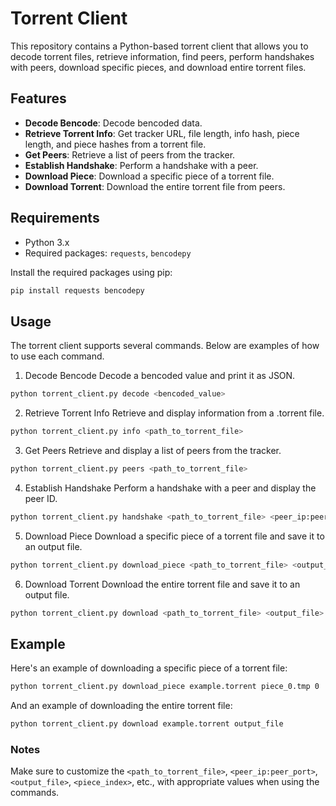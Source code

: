 # Torrent Client

This repository contains a Python-based torrent client that allows you to decode torrent files, retrieve information, find peers, perform handshakes with peers, download specific pieces, and download entire torrent files.

## Features

- **Decode Bencode**: Decode bencoded data.
- **Retrieve Torrent Info**: Get tracker URL, file length, info hash, piece length, and piece hashes from a torrent file.
- **Get Peers**: Retrieve a list of peers from the tracker.
- **Establish Handshake**: Perform a handshake with a peer.
- **Download Piece**: Download a specific piece of a torrent file.
- **Download Torrent**: Download the entire torrent file from peers.

## Requirements

- Python 3.x
- Required packages: `requests`, `bencodepy`

Install the required packages using pip:

```bash
pip install requests bencodepy
```
## Usage
The torrent client supports several commands. Below are examples of how to use each command.

1. Decode Bencode
Decode a bencoded value and print it as JSON.

```bash
python torrent_client.py decode <bencoded_value>
```
2. Retrieve Torrent Info
Retrieve and display information from a .torrent file.

```bash
python torrent_client.py info <path_to_torrent_file>
```
3. Get Peers
Retrieve and display a list of peers from the tracker.

```bash
python torrent_client.py peers <path_to_torrent_file>
```

4. Establish Handshake
Perform a handshake with a peer and display the peer ID.

```bash
python torrent_client.py handshake <path_to_torrent_file> <peer_ip:peer_port>
```

5. Download Piece
Download a specific piece of a torrent file and save it to an output file.

```bash
python torrent_client.py download_piece <path_to_torrent_file> <output_file> <piece_index>
```

6. Download Torrent
Download the entire torrent file and save it to an output file.

```bash
python torrent_client.py download <path_to_torrent_file> <output_file>
```

## Example
Here's an example of downloading a specific piece of a torrent file:

```bash
python torrent_client.py download_piece example.torrent piece_0.tmp 0
```
And an example of downloading the entire torrent file:

```bash
python torrent_client.py download example.torrent output_file
```

### Notes
Make sure to customize the `<path_to_torrent_file>`, `<peer_ip:peer_port>`, `<output_file>`, `<piece_index>`, etc., with appropriate values when using the commands.





